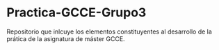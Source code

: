 # Practica-GCCE-Grupo3
Repositorio que inlcuye los elementos constituyentes al desarrollo de la prática de la asignatura de máster GCCE.
